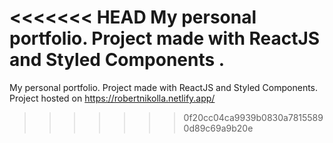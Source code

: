 <<<<<<< HEAD
My personal portfolio. Project made with ReactJS and Styled Components .
=======
My personal portfolio. Project made with ReactJS and Styled Components.
Project hosted on https://robertnikolla.netlify.app/
>>>>>>> 0f20cc04ca9939b0830a78155890d89c69a9b20e
